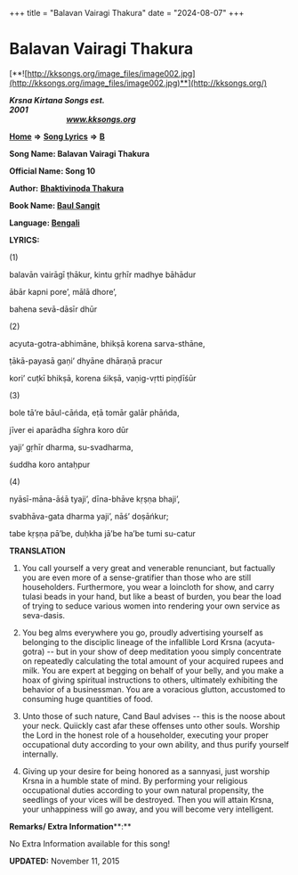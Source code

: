 +++
title = "Balavan Vairagi Thakura"
date = "2024-08-07"
+++

# Balavan Vairagi Thakura
[**![http://kksongs.org/image_files/image002.jpg](http://kksongs.org/image_files/image002.jpg)**](http://kksongs.org/)

**_Krsna Kirtana Songs est. 2001_**                                                                                                                                                 **_www.kksongs.org_**

**[Home](http://kksongs.org/)** **⇒** **[Song Lyrics](http://kksongs.org/lyrics.html)** **⇒** **[B](http://kksongs.org/songs/song_b.html)**

**Song Name: Balavan Vairagi Thakura**

**Official Name: Song 10**

**Author:** [**Bhaktivinoda Thakura**](http://kksongs.org/authors/list/bhaktivinoda.html)

**Book Name: [Baul Sangit](http://kksongs.org/authors/literature/baulsangit.html)**

**Language: [Bengali](http://kksongs.org/language/list/bengali.html)**

**LYRICS:**

(1)

balavān vairāgī ṭhākur, kintu gṛhīr madhye bāhādur

ābār kapni pore’, mālā dhore’,

bahena sevā-dāsīr dhūr

(2)

acyuta-gotra-abhimāne, bhikṣā korena sarva-sthāne,

ṭākā-payasā gaṇi’ dhyāne dhāraṇā pracur

kori’ cuṭkī bhikṣā, korena śikṣā, vaṇig-vṛtti piṇḍīśūr

(3)

bole tā’re bāul-cāńda, eṭā tomār galār phāńda,

jīver ei aparādha śīghra koro dūr

yaji’ gṛhīr dharma, su-svadharma,

śuddha koro antaḥpur

(4)

nyāsī-māna-āśā tyaji’, dīna-bhāve kṛṣṇa bhaji’,

svabhāva-gata dharma yaji’, nāś’ doṣāńkur;

tabe kṛṣṇa pā’be, duḥkha jā’be ha’be tumi su-catur

**TRANSLATION**

1) You call yourself a very great and venerable renunciant, but factually you are even more of a sense-gratifier than those who are still householders. Furthermore, you wear a loincloth for show, and carry tulasi beads in your hand, but like a beast of burden, you bear the load of trying to seduce various women into rendering your own service as seva-dasis.

2) You beg alms everywhere you go, proudly advertising yourself as belonging to the disciplic lineage of the infallible Lord Krsna (acyuta-gotra) -- but in your show of deep meditation yoou simply concentrate on repeatedly calculating the total amount of your acquired rupees and milk. You are expert at begging on behalf of your belly, and you make a hoax of giving spiritual instructions to others, ultimately exhibiting the behavior of a businessman. You are a voracious glutton, accustomed to consuming huge quantities of food.

3) Unto those of such nature, Cand Baul advises -- this is the noose about your neck. Quiickly cast afar these offenses unto other souls. Worship the Lord in the honest role of a householder, executing your proper occupational duty according to your own ability, and thus purify yourself internally.

4) Giving up your desire for being honored as a sannyasi, just worship Krsna in a humble state of mind. By performing your religious occupational duties according to your own natural propensity, the seedlings of your vices will be destroyed. Then you will attain Krsna, your unhappiness will go away, and you will become very intelligent.

**Remarks/ Extra Information****:**

No Extra Information available for this song!

**UPDATED:** November 11, 2015